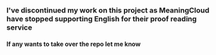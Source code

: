 ### I've discontinued my work on this project as MeaningCloud have stopped supporting English for their proof reading service

#### If any wants to take over the repo let me know
